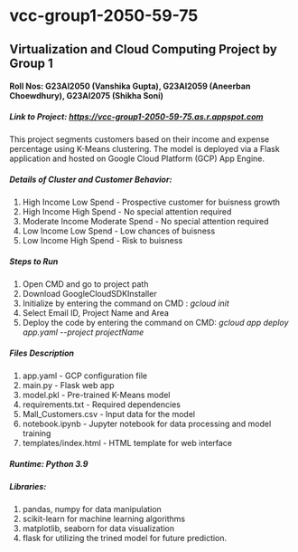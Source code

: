 # vcc-group1-2050-59-75

## Virtualization and Cloud Computing Project by Group 1
#### Roll Nos: G23AI2050 (Vanshika Gupta), G23AI2059 (Aneerban Choewdhury), G23AI2075 (Shikha Soni)

##### Link to Project: https://vcc-group1-2050-59-75.as.r.appspot.com

This project segments customers based on their income and expense percentage using K-Means clustering. The model is deployed via a Flask application and hosted on Google Cloud Platform (GCP) App Engine.

##### Details of Cluster and Customer Behavior:
1. High Income Low Spend - Prospective customer for buisness growth
2. High Income High Spend - No special attention required
3. Moderate Income Moderate Spend - No special attention required
4. Low Income Low Spend - Low chances of buisness
5. Low Income High Spend - Risk to buisness

##### Steps to Run
1. Open CMD and go to project path
2. Download GoogleCloudSDKInstaller
3. Initialize by entering the command on CMD : *gcloud init*
4. Select Email ID, Project Name and Area
5. Deploy the code by entering the command on CMD: *gcloud app deploy app.yaml --project projectName*
   
##### Files Description
1. app.yaml - GCP configuration file
2. main.py - Flask web app
3. model.pkl - Pre-trained K-Means model
4. requirements.txt - Required dependencies
5. Mall_Customers.csv - Input data for the model
6. notebook.ipynb - Jupyter notebook for data processing and model training
7. templates/index.html - HTML template for web interface

##### Runtime: Python 3.9

##### Libraries:
1. pandas, numpy for data manipulation
2. scikit-learn for machine learning algorithms
3. matplotlib, seaborn for data visualization
4. flask for utilizing the trined model for future prediction.
